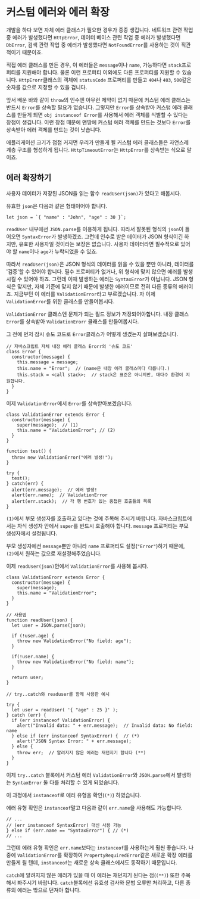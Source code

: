 # 커스텀 에러와 에러 확장

개발을 하다 보면 자체 에러 클래스가 필요한 경우가 종종 생깁니다. 네트워크 관련 작업 중 에러가 발생했다면 `HttpError`, 데이터 베이스 관련 작업 중 에러가 발생했다면 `DbError`, 검색 관련 작업 중 에러가 발생했다면 `NotFoundError`를 사용하는 것이 직관적이기 때문이죠.   
   
직접 에러 클래스를 만든 경우, 이 에러들은 `message`이나 `name`, 가능하다면 `stack`프로퍼티를 지원해야 합니다. 물론 이런 프로퍼티 이외에도 다른 프로퍼티를 지원할 수 있습니다. `HttpErorr`클래스의 객체에 `statusCode` 프로퍼티를 만들고 `404`나 `403`, `500`같은 숫자를 값으로 지정할 수 있을 겁니다.   
   
앞서 배운 바와 같이 `throw`의 인수엔 아무런 제약이 없기 때문에 커스텀 에러 클래스는 반드시 `Error`를 상속할 필요가 없습니다. 그렇지만 `Error`를 상속받아 커스텀 에러 클래스를 만들게 되면 `obj instanceof Error`를 사용해서 에러 객체를 식별할 수 있다는 장점이 생깁니다. 이런 장점 때문에 맨땅에 커스텀 에러 객체를 만드는 것보다 `Error`를 상속받아 에러 객체를 만드는 것이 낫습니다.   
   
애플리케이션 크기가 점점 커지면 우리가 만들게 될 커스텀 에러 클래스들은 자연스레 계층 구조를 형성하게 됩니다. `HttpTimeoutError`는 `HttpError`를 상속받는 식으로 말이죠.



## 에러 확장하기

사용자 데이터가 저장된 JSON을 읽는 함수 `readUser(json)`가 있다고 해봅시다.   
   
유효한 `json`은 다음과 같은 형태이어야 합니다.   

```
let json = `{ "name" : "John", "age" : 30 }`;
```

`readUser` 내부에선 `JSON.parse`를 이용하게 됩니다. 따라서 잘못된 형식의 `json`이 들어오면 `SyntaxError`가 발생하겠죠. 그런데 인수로 받은 데이터가 JSON 형식이긴 하지만, 유효한 사용자일 것이라는 보장은 없습니다. 사용자 데이터라면 필수적으로 있어야 할 `name`이나 `age`가 누락되었을 수 있죠.   
   
따라서 `readUser(json)`은 JSON 형식의 데이터를 읽을 수 있을 뿐만 아니라, 데이터를 '검증'할 수 있어야 합니다. 필수 프로퍼티가 없거나, 위 형식에 맞지 않으면 에러를 발생시킬 수 있어야 하죠. 그런데 이때 발생하는 에러는 `SyntaxError`가 아닙니다. JSON 형식은 맞지만, 자체 기준에 맞지 않기 때문에 발생한 에러이므로 전혀 다른 종류의 에러이죠. 지금부턴 이 에러를 `ValidationError`라고 부르겠습니다. 자 이제 `ValidationError`를 위한 클래스를 만들어봅시다.   
   
`ValidationError` 클래스엔 문제가 되는 필드 정보가 저장되어야합니다. 내장 클래스 `Error`를 상속받아 `ValidationErorr` 클래스를 만들어봅시다.   
   
그 전에 먼저 잠시 슈도 코드로 `Error`클래스가 어떻게 생겼는지 살펴보겠습니다.   
   
```
// 자바스크립트 자체 내장 에러 클래스 Erorr의 '슈도 코드'
class Error {
  constructor(message) {
    this.message = message;
    this.name = "Error";  // (name은 내장 에러 클래스마다 다릅니다.)
    this.stack = <call stack>;  // stack은 표준은 아니지만, 대다수 환경이 지원합니다.
  }
}
```

이제 `ValidationError`에서 `Error`를 상속받아보겠습니다.   

```
class ValidationError extends Error {
  constructor(message) {
    super(message);  // (1)
    this.name = "ValidationError"; // (2)
  }
}

function test() {
  throw new ValidationError("에러 발생!");
}

try {
  test();
} catch(err) {
  alert(err.message);  // 에러 발생!
  alert(err.name);  // ValidationError
  alert(err.stack);  // 각 행 번호가 있는 중첩된 호출들의 목록
}
```

`(1)`에서 부모 생성자를 호출하고 있다는 것에 주목해 주시기 바랍니다. 자바스크립트에서는 자식 생성자 안에서 `super`를 반드시 호출해야 합니다. `message` 프로퍼티는 부모 생성자에서 설정됩니다.   
   
부모 생성자에선 `message`뿐만 아니라 `name` 프로퍼티도 설정(`"Error"`)하기 때문에, `(2)`에서 원하는 값으로 재설정해주었습니다.   
   
이제 `readUser(json)`안에서 `ValidationError`를 사용해 봅시다.   

```
class ValidationErorr extends Error {
  constructor(message) {
    super(message);
    this.name = "ValidationError";
  }
}

// 사용법
function readUser(json) {
  let user = JSON.parse(json);

  if (!user.age) {
    throw new ValidationError("No field: age");
  }

  if(!user.name) {
    throw new ValidationError("No field: name");
  }

  return user;
}

// try..catch와 readuser를 함께 사용한 예시

try {
  let user = readUser( '{ "age" : 25 }' );
} catch (err) {
  if (err instanceof ValidationError) {
    alert("Invalid data: " + err.message);  // Invalid data: No field: name
  } else if (err instanceof SyntaxError) {  // (*)
    alert("JSON Syntax Error: " + err.message);
  } else {
    throw err;  // 알려지지 않은 에러는 재던지기 합니다 (**)
  }
}
```

이제 `try..catch` 블록에서 커스텀 에러 `ValidationError`와 `JSON.parse`에서 발생하는 `SyntaxError` 둘 다를 처리할 수 있게 되었습니다.   
   
이 과정에서 `instanceof`로 에러 유형을 확인(`(*)`) 하였습니다.   
   
에러 유형 확인은 `instanceof`말고 다음과 같이 `err.name`을 사용해도 가능합니다.   

```
// ...
// (err instanceof SyntaxError) 대신 사용 가능
} else if (err.name == "SyntaxError") { // (*)
// ...
```

그런데 에러 유형 확인은 `err.name`보다는 `instanceof`를 사용하는게 훨씬 좋습니다. 나중에 `ValidationError`를 확장하여 `PropertyRequiredError`같은 새로운 확장 에러를 만들게 될 텐데, `instanceof`는 새로운 상속 클래스에서도 동작하기 때문입니다.   
   
`catch`에 알려지지 않은 에러가 있을 때 이 에러는 재던지기 된다는 점(`(**)`) 또한 주목해서 봐주시기 바랍니다. `catch`블록에선 유효성 검사와 문법 오류만 처리하고, 다른 종류의 에러는 밖으로 던져야 합니다.   
